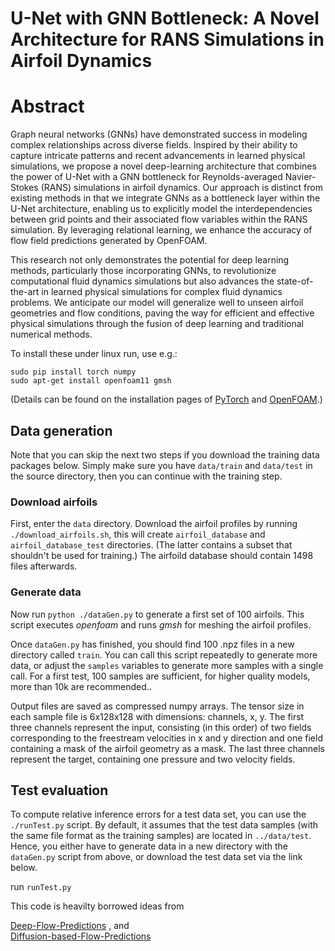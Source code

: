 # U-Net with GNN Bottleneck: A Novel Architecture for RANS Simulations in Airfoil Dynamics

# Abstract
Graph neural networks (GNNs) have demonstrated success in modeling complex relationships across diverse fields. Inspired by their ability to capture intricate patterns and recent advancements in learned physical simulations, we propose a novel deep-learning architecture that combines the power of U-Net with a GNN bottleneck for Reynolds-averaged Navier-Stokes (RANS) simulations in airfoil dynamics. Our approach is distinct from existing methods in that we integrate GNNs as a bottleneck layer within the U-Net architecture, enabling us to explicitly model the interdependencies between grid points and their associated flow variables within the RANS simulation. By leveraging relational learning, we enhance the accuracy of flow field predictions generated by OpenFOAM.

This research not only demonstrates the potential for deep learning methods, particularly those incorporating GNNs, to revolutionize computational fluid dynamics simulations but also advances the state-of-the-art in learned physical simulations for complex fluid dynamics problems. We anticipate our model will generalize well to unseen airfoil geometries and flow conditions, paving the way for efficient and effective physical simulations through the fusion of deep learning and traditional numerical methods.


To install these under linux run, use e.g.: 
```
sudo pip install torch numpy
sudo apt-get install openfoam11 gmsh
```
(Details can be found on the installation pages of [PyTorch](https://pytorch.org/get-started/locally/) and 
[OpenFOAM](https://openfoam.org/download/5-0-ubuntu/).)

## Data generation

Note that you can skip the next two steps if you download the training
data packages below. Simply make sure you have `data/train` and `data/test`
in the source directory, then you can continue with the training step.

### Download airfoils

First, enter the `data` directory. 
Download the airfoil profiles by running `./download_airfoils.sh`, this
will create `airfoil_database` and `airfoil_database_test` directories.
(The latter contains a subset that shouldn't be used for training.) The
airfoild database should contain 1498 files afterwards.

### Generate data

Now run `python ./dataGen.py` to generate a first set of 100 airfoils.
This script executes _openfoam_ and runs _gmsh_ for meshing the airfoil profiles. 

Once `dataGen.py` has finished, you should find 100 .npz files in a new
directory called `train`. You can call this script repeatedly to generate 
more data, or adjust
the `samples` variables to generate more samples with a single call. 
For a first test, 100 samples are sufficient, for higher quality models, more
than 10k are recommended..

Output files are saved as compressed numpy arrays. The tensor size in each
sample file is 6x128x128 with dimensions: channels, x, y. 
The first three channels represent the input,
consisting (in this order) of two fields corresponding to the freestream velocities in x and y
direction and one field containing a mask of the airfoil geometry as 
a mask. The last three channels represent the target, containing one pressure and two velocity
fields. 

## Test evaluation

To compute relative inference errors for a test data set, you can use the `./runTest.py` script.
By default, it assumes that the test data samples (with the same file format as the training samples)
are located in `../data/test`. Hence, you either have to generate data in a new directory with the
`dataGen.py` script from above, or download the test data set via the link below.

run `runTest.py` 

This code is heavilty borrowed ideas from 

[Deep-Flow-Predictions](https://github.com/thunil/Deep-Flow-Prediction) , and  
[Diffusion-based-Flow-Predictions](https://github.com/tum-pbs/Diffusion-based-Flow-Prediction)

